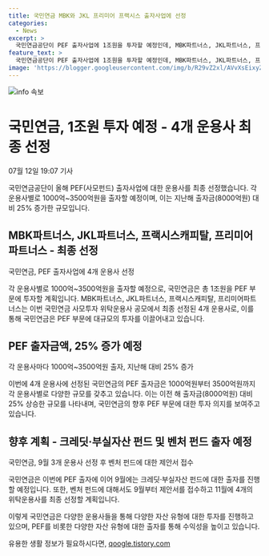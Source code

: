```yaml
---
title: 국민연금 MBK와 JKL 프리미어 프랙시스 출자사업에 선정
categories:
  - News
excerpt: >
  국민연금공단이 PEF 출자사업에 1조원을 투자할 예정인데, MBK파트너스, JKL파트너스, 프랙시스캐피탈, 프리미어파트너스가 최종 선정됐다. 각 운용사는 1000억~3500억원씩을 받게 되며, 이는 지난해 대비 25% 증가한 규모이다. 다만, VIG파트너스, 한국투자프라이빗에쿼티, 웰투시인베스트먼트, 제이앤프라이빗에쿼티는 선정되지 못했다. 국민연금은 이달 크레딧·부실자산 펀드 출자를 공고하고, 9월부터 벤처펀드 제안서를 접수받아 11월에 최종 운용사를 선정할 계획이다. (150자)
feature_text: >
  국민연금공단이 PEF 출자사업에 1조원을 투자할 예정인데, MBK파트너스, JKL파트너스, 프랙시스캐피탈, 프리미어파트너스가 최종 선정됐다. 각 운용사는 1000억~3500억원씩을 받게 되며, 이는 지난해 대비 25% 증가한 규모이다. 다만, VIG파트너스, 한국투자프라이빗에쿼티, 웰투시인베스트먼트, 제이앤프라이빗에쿼티는 선정되지 못했다. 국민연금은 이달 크레딧·부실자산 펀드 출자를 공고하고, 9월부터 벤처펀드 제안서를 접수받아 11월에 최종 운용사를 선정할 계획이다. (150자)
image: 'https://blogger.googleusercontent.com/img/b/R29vZ2xl/AVvXsEixyZcFfHzMRdzZMjFBmAUKJYCLCGyLL1o632UiGVXcaFdKo_bkvkuCioo0uUKlGfBVcT3P84aROyZIXSBEx3Aw5nCQ3pTgDom1WDC4m8eifvWiAmWEEVb4x6G_l8C0QH225ldMjyaFvpxGEBGNO37VmDTDMHGhJPq73UglMfDca1-0aw/s1600/blogspot.png'
---
```


<p><img src="https://blogger.googleusercontent.com/img/b/R29vZ2xl/AVvXsEixyZcFfHzMRdzZMjFBmAUKJYCLCGyLL1o632UiGVXcaFdKo_bkvkuCioo0uUKlGfBVcT3P84aROyZIXSBEx3Aw5nCQ3pTgDom1WDC4m8eifvWiAmWEEVb4x6G_l8C0QH225ldMjyaFvpxGEBGNO37VmDTDMHGhJPq73UglMfDca1-0aw/s1600/blogspot.png" alt="info 속보" /></p>

<h1>국민연금, 1조원 투자 예정 - 4개 운용사 최종 선정</h1>

<p data-ke-size="size16">07월 12일 19:07 기사</p>

<p>국민연금공단이 올해 PEF(사모펀드) 출자사업에 대한 운용사를 최종 선정했습니다. 각 운용사별로 1000억~3500억원을 출자할 예정이며, 이는 지난해 출자금(8000억원) 대비 25% 증가한 규모입니다.</p>

<h2 data-ke-size="size26">MBK파트너스, JKL파트너스, 프랙시스캐피탈, 프리미어파트너스 - 최종 선정</h2>

<p data-ke-size="size16">국민연금, PEF 출자사업에 4개 운용사 선정</p>

<p>각 운용사별로 1000억~3500억원을 출자할 예정으로, 국민연금은 총 1조원을 PEF 부문에 투자할 계획입니다. MBK파트너스, JKL파트너스, 프랙시스캐피탈, 프리미어파트너스는 이번 국민연금 사모투자 위탁운용사 공모에서 최종 선정된 4개 운용사로, 이를 통해 국민연금은 PEF 부문에 대규모의 투자를 이끌어내고 있습니다.</p>

<h2 data-ke-size="size26">PEF 출자금액, 25% 증가 예정</h2>

<p data-ke-size="size16">각 운용사마다 1000억~3500억원 출자, 지난해 대비 25% 증가</p>

<p>이번에 4개 운용사에 선정된 국민연금의 PEF 출자금은 1000억원부터 3500억원까지 각 운용사별로 다양한 규모를 갖추고 있습니다. 이는 이전 해 출자금(8000억원) 대비 25% 상승한 규모를 나타내며, 국민연금의 향후 PEF 부문에 대한 투자 의지를 보여주고 있습니다.</p>

<h2 data-ke-size="size26">향후 계획 - 크레딧·부실자산 펀드 및 벤처 펀드 출자 예정</h2>

<p data-ke-size="size16">국민연금, 9월 3개 운용사 선정 후 벤처 펀드에 대한 제안서 접수</p>

<p>국민연금은 이번에 PEF 출자에 이어 9월에는 크레딧·부실자산 펀드에 대한 출자를 진행할 예정입니다. 또한, 벤처 펀드에 대해서도 9월부터 제안서를 접수하고 11월에 4개의 위탁운용사를 최종 선정할 계획입니다.</p>

<p>이렇게 국민연금은 다양한 운용사들을 통해 다양한 자산 유형에 대한 투자를 진행하고 있으며, PEF를 비롯한 다양한 자산 유형에 대한 출자를 통해 수익성을 높이고 있습니다.</p>
유용한 생활 정보가 필요하시다면, <a href="https://qoogle.tistory.com" rel="dofollow">qoogle.tistory.com</a>


